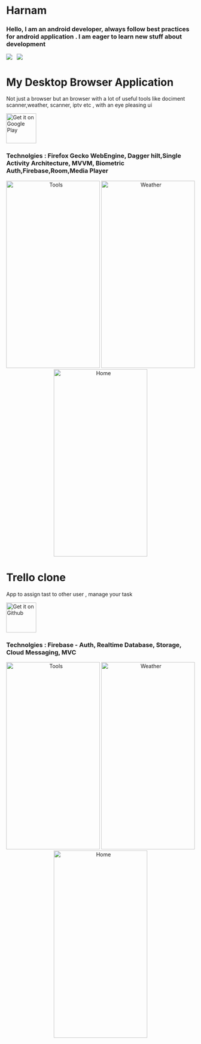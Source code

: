 # Harnam

### Hello, I am an android developer, always follow best practices for android application . I am eager to learn new stuff about development 

<a href="harnammail454545@gmail.com"><img src="https://github.com/user-attachments/assets/b12b0648-2ad2-49ff-acd5-3bdd9ceac3a8?style=for-the-badge&logo=minutemailer&logoColor=white"></a>&nbsp;&nbsp;&nbsp;<a href="https://www.linkedin.com/in/harna-y-848117281/" target="_blank"><img src="https://github.com/user-attachments/assets/41536c5d-6b59-4263-a89b-9e5667619939?style=for-the-badge&logo=linkedin&logoColor=white" ></a> 

# My Desktop Browser Application

Not just a browser but an browser with a lot of useful tools like dociment scanner,weather, scanner, iptv etc , with an eye pleasing ui 

<a href='https://play.google.com/store/apps/details?id=com.lfb.desktopbrowser&hl=en_IN&gl=US'><img alt='Get it on Google Play' src='https://play.google.com/intl/en_us/badges/images/generic/en_badge_web_generic.png' height='80px'/></a> 
 
### Technolgies : Firefox Gecko WebEngine, Dagger hilt,Single Activity Architecture, MVVM, Biometric Auth,Firebase,Room,Media Player


<p align="center">
<img src="https://github.com/user-attachments/assets/04765aff-c393-48ad-9a10-a514cce1cbff" width="250" height = "500"  title="Tools">
  <img src="https://github.com/user-attachments/assets/03c19a50-b0d4-453c-896c-54ce318b7f10" width="250" height = "500"  title="Weather">
<img src="https://github.com/user-attachments/assets/23141b1d-6859-4cc6-9c9f-1e18a52b9216" width="250" height = "500"  title="Home">

</p>  


#  Trello clone

 App to assign tast to other user , manage your task 

<a href='https://github.com/user0234/projectmanagerap&hl=en_IN&gl=US'><img alt='Get it on Github' src='https://raw.githubusercontent.com/ismartcoding/plain-app/main/assets/get-it-on-github.png' height='80px'/></a> 
 
### Technolgies : Firebase - Auth, Realtime Database, Storage, Cloud Messaging, MVC 

<p align="center">
<img src="https://github.com/user0234/projectmanagerap/assets/129966531/5c539804-b061-426f-bf77-22cb5cddfd60" width="250" height = "500"  title="Tools">
  <img src="https://github.com/user0234/projectmanagerap/assets/129966531/7fc8f300-a2ca-47df-95b8-ade3e17d231c" width="250" height = "500"  title="Weather">
<img src="https://github.com/user0234/projectmanagerap/assets/129966531/c5061700-6b74-4433-9e9a-b3d2b8145a69" width="250" height = "500"  title="Home">

</p>
